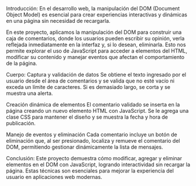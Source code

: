 Introducción:
En el desarrollo web, la manipulación del DOM (Document Object Model) es esencial para crear experiencias interactivas y dinámicas en una página sin necesidad de recargarla.

En este proyecto, aplicamos la manipulación del DOM para construir una caja de comentarios, donde los usuarios pueden escribir su opinión, verla reflejada inmediatamente en la interfaz y, si lo desean, eliminarla. Esto nos permite explorar el uso de JavaScript para acceder a elementos del HTML, modificar su contenido y manejar eventos que afectan el comportamiento de la página.


Cuerpo:
Captura y validación de datos
Se obtiene el texto ingresado por el usuario desde el área de comentarios y se valida que no esté vacío ni exceda un límite de caracteres. Si es demasiado largo, se corta y se muestra una alerta.

Creación dinámica de elementos
El comentario validado se inserta en la página creando un nuevo elemento HTML con JavaScript. Se le agrega una clase CSS para mantener el diseño y se muestra la fecha y hora de publicación.

Manejo de eventos y eliminación
Cada comentario incluye un botón de eliminación que, al ser presionado, localiza y remueve el comentario del DOM, permitiendo gestionar dinámicamente la lista de mensajes.


Conclusión:
Este proyecto demuestra cómo modificar, agregar y eliminar elementos en el DOM con JavaScript, logrando interactividad sin recargar la página. Estas técnicas son esenciales para mejorar la experiencia del usuario en aplicaciones web modernas.